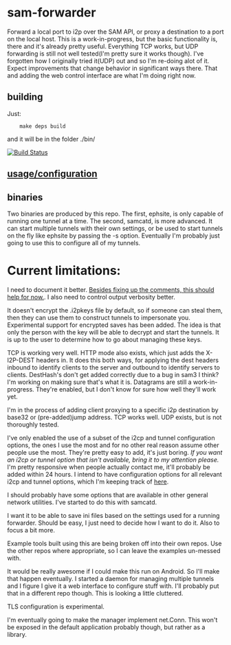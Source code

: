 # sam-forwarder
Forward a local port to i2p over the SAM API, or proxy a destination to a port
on the local host. This is a work-in-progress, but the basic functionality is,
there and it's already pretty useful. Everything TCP works, but UDP forwarding
is still not well tested(I'm pretty sure it works though). I've forgotten how
I originally tried it(UDP) out and so I'm re-doing alot of it. Expect
improvements that change behavior in significant ways there. That and adding the
web control interface are what I'm doing right now.

## building
Just:

        make deps build

and it will be in the folder ./bin/

[![Build Status](https://travis-ci.org/eyedeekay/sam-forwarder.svg?branch=master)](https://travis-ci.org/eyedeekay/sam-forwarder)

## [usage/configuration](USAGE.md)

## binaries

Two binaries are produced by this repo. The first, ephsite, is only capable
of running one tunnel at a time. The second, samcatd, is more advanced. It can
start multiple tunnels with their own settings, or be used to start tunnels on
the fly like ephsite by passing the -s option. Eventually I'm probably just
going to use this to configure all of my tunnels.

Current limitations:
====================

I need to document it better.
[Besides fixing up the comments, this should help for now.](USAGE.md). I also
need to control output verbosity better.

It doesn't encrypt the .i2pkeys file by default, so if someone can steal them,
then they can use them to construct tunnels to impersonate you. Experimental
support for encrypted saves has been added. The idea is that only the person
with the key will be able to decrypt and start the tunnels. It is up to the user
to determine how to go about managing these keys.

TCP is working very well. HTTP mode also exists, which just adds the X-I2P-DEST
headers in. It does this both ways, for applying the dest headers inbound to
identify clients to the server and outbound to identify servers to clients.
DestHash's don't get added correctly due to a bug in sam3 I think? I'm working
on making sure that's what it is. Datagrams are still a work-in-progress.
They're enabled, but I don't know for sure how well they'll work yet.

I'm in the process of adding client proxying to a specific i2p destination by
base32 or (pre-added)jump address. TCP works well. UDP exists, but is not
thoroughly tested.

I've only enabled the use of a subset of the i2cp and tunnel configuration
options, the ones I use the most and for no other real reason assume other
people use the most. They're pretty easy to add, it's just boring. *If you*
*want an i2cp or tunnel option that isn't available, bring it to my attention*
*please.* I'm pretty responsive when people actually contact me, it'll probably
be added within 24 hours. I intend to have configuration options for all
relevant i2cp and tunnel options, which I'm keeping track of
[here](config/CHECKLIST.md).

I should probably have some options that are available in other general network
utilities. I've started to do this with samcatd.

I want it to be able to save ini files based on the settings used for a running
forwarder. Should be easy, I just need to decide how I want to do it. Also to
focus a bit more.

Example tools built using this are being broken off into their own repos. Use
the other repos where appropriate, so I can leave the examples un-messed with.

It would be really awesome if I could make this run on Android. So I'll make
that happen eventually. I started a daemon for managing multiple tunnels and I
figure I give it a web interface to configure stuff with. I'll probably put that
in a different repo though. This is looking a little cluttered.

TLS configuration is experimental.

I'm eventually going to make the manager implement net.Conn. This won't be
exposed in the default application probably though, but rather as a library.

